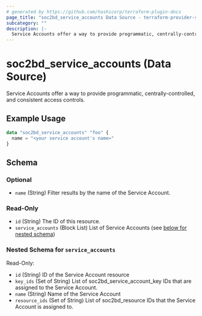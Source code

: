 ```yaml
---
# generated by https://github.com/hashicorp/terraform-plugin-docs
page_title: "soc2bd_service_accounts Data Source - terraform-provider-soc2bd"
subcategory: ""
description: |-
  Service Accounts offer a way to provide programmatic, centrally-controlled, and consistent access controls.
---
```


# soc2bd_service_accounts (Data Source)

Service Accounts offer a way to provide programmatic, centrally-controlled, and consistent access controls.

## Example Usage

```terraform
data "soc2bd_service_accounts" "foo" {
  name = "<your service account's name>"
}
```

<!-- schema generated by tfplugindocs -->

## Schema

### Optional

- `name` (String) Filter results by the name of the Service Account.

### Read-Only

- `id` (String) The ID of this resource.
- `service_accounts` (Block List) List of Service Accounts (see [below for nested schema](#nestedblock--service_accounts))

<a id="nestedblock--service_accounts"></a>

### Nested Schema for `service_accounts`

Read-Only:

- `id` (String) ID of the Service Account resource
- `key_ids` (Set of String) List of soc2bd_service_account_key IDs that are assigned to the Service Account.
- `name` (String) Name of the Service Account
- `resource_ids` (Set of String) List of soc2bd_resource IDs that the Service Account is assigned to.
